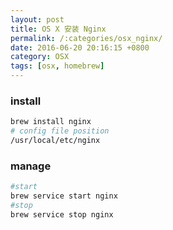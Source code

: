 ```yaml
---
layout: post
title: OS X 安装 Nginx
permalink: /:categories/osx_nginx/
date: 2016-06-20 20:16:15 +0800
category: OSX
tags: [osx, homebrew]
---
```


### install

```bash
brew install nginx
# config file position
/usr/local/etc/nginx
```

### manage

```bash
#start
brew service start nginx
#stop
brew service stop nginx
```
